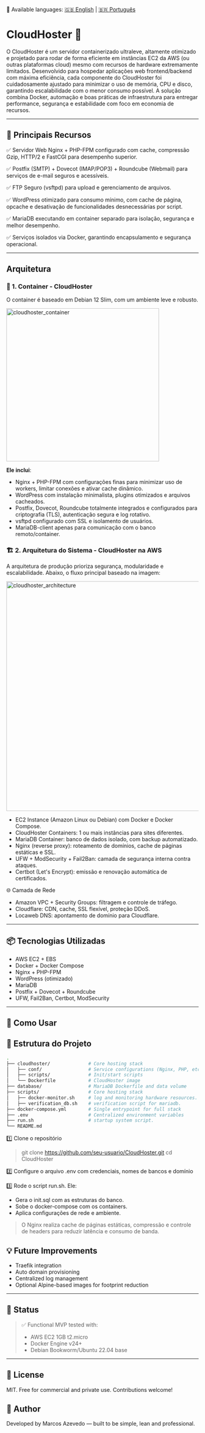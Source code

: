 📘 Available languages: [🇬🇧 English](README.md) | [🇧🇷 Português](README.pt.md)

# CloudHoster 🚀

O CloudHoster é um servidor containerizado ultraleve, altamente otimizado e projetado para rodar de forma eficiente em instâncias EC2 da AWS (ou outras plataformas cloud) mesmo com recursos de hardware extremamente limitados. Desenvolvido para hospedar aplicações web frontend/backend com máxima eficiência, cada componente do CloudHoster foi cuidadosamente ajustado para minimizar o uso de memória, CPU e disco, garantindo escalabilidade com o menor consumo possível. A solução combina Docker, automação e boas práticas de infraestrutura para entregar performance, segurança e estabilidade com foco em economia de recursos.

---

## 📌 Principais Recursos

✅ Servidor Web Nginx + PHP-FPM configurado com cache, compressão Gzip, HTTP/2 e FastCGI para desempenho superior.

✅ Postfix (SMTP) + Dovecot (IMAP/POP3) + Roundcube (Webmail) para serviços de e-mail seguros e acessíveis.

✅ FTP Seguro (vsftpd) para upload e gerenciamento de arquivos.

✅ WordPress otimizado para consumo mínimo, com cache de página, opcache e desativação de funcionalidades desnecessárias por script.

✅ MariaDB executando em container separado para isolação, segurança e melhor desempenho.

✅ Serviços isolados via Docker, garantindo encapsulamento e segurança operacional.


---

## Arquitetura

### 🧩 1. Container - CloudHoster
O container é baseado em Debian 12 Slim, com um ambiente leve e robusto.

<img src="https://github.com/user-attachments/assets/eedd5ac5-2193-4498-9c1f-6a3169ae7497" alt="cloudhoster_container" width="400"/>


**Ele inclui**:

* Nginx + PHP-FPM com configurações finas para minimizar uso de workers, limitar conexões e ativar cache dinâmico.
* WordPress com instalação minimalista, plugins otimizados e arquivos cacheados.
* Postfix, Dovecot, Roundcube totalmente integrados e configurados para criptografia (TLS), autenticação segura e log rotativo.
* vsftpd configurado com SSL e isolamento de usuários.
* MariaDB-client apenas para comunicação com o banco remoto/container.

### 🏗️ 2. Arquitetura do Sistema - CloudHoster na AWS
A arquitetura de produção prioriza segurança, modularidade e escalabilidade. Abaixo, o fluxo principal baseado na imagem:


<img src="https://github.com/user-attachments/assets/99ee7b10-b10e-4dfe-95f2-decd906145f8" alt="cloudhoster_architecture" width="600"/>


* EC2 Instance (Amazon Linux ou Debian) com Docker e Docker Compose.
* CloudHoster Containers: 1 ou mais instâncias para sites diferentes.
* MariaDB Container: banco de dados isolado, com backup automatizado.
* Nginx (reverse proxy): roteamento de domínios, cache de páginas estáticas e SSL.
* UFW + ModSecurity + Fail2Ban: camada de segurança interna contra ataques.
* Certbot (Let's Encrypt): emissão e renovação automática de certificados.

🌐 Camada de Rede

* Amazon VPC + Security Groups: filtragem e controle de tráfego.
* Cloudflare: CDN, cache, SSL flexível, proteção DDoS.
* Locaweb DNS: apontamento de domínio para Cloudflare.

  
---

## 📦 Tecnologias Utilizadas

* AWS EC2 + EBS
* Docker + Docker Compose
* Nginx + PHP-FPM
* WordPress (otimizado)
* MariaDB
* Postfix + Dovecot + Roundcube
* UFW, Fail2Ban, Certbot, ModSecurity

---

## 🚀 Como Usar

## 📁 Estrutura do Projeto

```bash
.
├── cloudhoster/              # Core hosting stack
│   ├── conf/                 # Service configurations (Nginx, PHP, etc)
│   ├── scripts/              # Init/start scripts
│   └── Dockerfile            # CloudHoster image
├── database/                 # MariaDB Dockerfile and data volume
├── scripts/                  # Core hosting stack
│   ├── docker-monitor.sh     # log and monitoring hardware resources.
│   ├── verification_db.sh    # verification script for mariadb.
├── docker-compose.yml        # Single entrypoint for full stack
├── .env                      # Centralized environment variables
├── run.sh                    # startup system script.
└── README.md
```


1️⃣ Clone o repositório

> git clone https://github.com/seu-usuario/CloudHoster.git
> cd CloudHoster

2️⃣ Configure o arquivo .env com credenciais, nomes de bancos e domínio

3️⃣ Rode o script run.sh. Ele:
* Gera o init.sql com as estruturas do banco.
* Sobe o docker-compose com os containers.
* Aplica configurações de rede e ambiente.

> O Nginx realiza cache de páginas estáticas, compressão e controle de headers para reduzir latência e consumo de banda.


## 💡 Future Improvements
- Traefik integration
- Auto domain provisioning
- Centralized log management
- Optional Alpine-based images for footprint reduction

---
## 🧪 Status
> ✅ Functional MVP tested with:
> - AWS EC2 1GB t2.micro
> - Docker Engine v24+
> - Debian Bookworm/Ubuntu 22.04 base
---

## 📄 License
MIT. Free for commercial and private use. Contributions welcome!

## 👋 Author
Developed by Marcos Azevedo — built to be simple, lean and professional.
